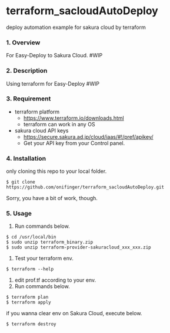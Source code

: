 # terraform_sacloudAutoDeploy
deploy automation example for sakura cloud by terraform

### 1. Overview
For Easy-Deploy to Sakura Cloud.
#WIP

### 2. Description
Using terraform for Easy-Deploy
#WIP

### 3. Requirement
+ terraform platform
  - https://www.terraform.io/downloads.html
  - terraform can work in any OS
+ sakura cloud API keys
  - https://secure.sakura.ad.jp/cloud/iaas/#!/pref/apikey/
  - Get your API key from your Control panel.

### 4. Installation
only cloning this repo to your local folder.

```
$ git clone https://github.com/onifinger/terraform_sacloudAutoDeploy.git
```

Sorry, you have a bit of work, though.

### 5. Usage
1. Run commands below.

  ```
  $ cd /usr/local/bin
  $ sudo unzip terraform_binary.zip
  $ sudo unzip terraform-provider-sakuracloud_xxx_xxx.zip
  ```

1. Test your terraform env.
  ```
  $ terraform --help
  ```

1. edit prof.tf according to your env.
1. Run commands below.
  ```
  $ terraform plan
  $ terraform apply
  ```

  if you wanna clear env on Sakura Cloud, execute below.
  ```
  $ terraform destroy
  ```
